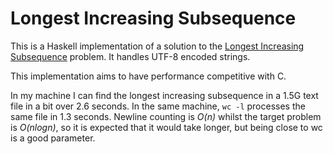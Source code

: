# Longest Increasing Subsequence

This is a Haskell implementation of a solution to the
[Longest Increasing Subsequence](https://en.wikipedia.org/wiki/Longest_increasing_subsequence) problem.
It handles UTF-8 encoded strings.

This implementation aims to have performance competitive with C.

In my machine I can find the longest increasing subsequence in a 1.5G text file in a bit over 2.6 seconds.
In the same machine, `wc -l` processes the same file in 1.3 seconds.
Newline counting is *O(n)* whilst the target problem is *O(nlogn)*, so it is expected that it would take longer,
but being close to wc is a good parameter.

